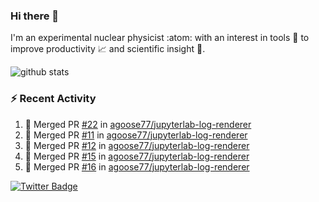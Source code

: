 ### Hi there 👋 

I'm an experimental nuclear physicist :atom: with an interest in tools :wrench: to improve productivity :chart_with_upwards_trend: and scientific insight :telescope:.

![github stats](https://github-readme-stats.vercel.app/api?username=agoose77&show_icons=true&hide_rank=true&hide_title=true&bg_color=30,e76445,904e95&text_color=efe3ec&icon_color=efe3ec)
<!--
**agoose77/agoose77** is a ✨ _special_ ✨ repository because its `README.md` (this file) appears on your GitHub profile.

Here are some ideas to get you started:

- 🔭 I’m currently working on ...
- 🌱 I’m currently learning ...
- 👯 I’m looking to collaborate on ...
- 🤔 I’m looking for help with ...
- 💬 Ask me about ...
- 📫 How to reach me: ...
- 😄 Pronouns: ...
- ⚡ Fun fact: ...
-->

### :zap: Recent Activity
<!--START_SECTION:activity-->
1. 🎉 Merged PR [#22](https://github.com/agoose77/jupyterlab-log-renderer/pull/22) in [agoose77/jupyterlab-log-renderer](https://github.com/agoose77/jupyterlab-log-renderer)
2. 🎉 Merged PR [#11](https://github.com/agoose77/jupyterlab-log-renderer/pull/11) in [agoose77/jupyterlab-log-renderer](https://github.com/agoose77/jupyterlab-log-renderer)
3. 🎉 Merged PR [#12](https://github.com/agoose77/jupyterlab-log-renderer/pull/12) in [agoose77/jupyterlab-log-renderer](https://github.com/agoose77/jupyterlab-log-renderer)
4. 🎉 Merged PR [#15](https://github.com/agoose77/jupyterlab-log-renderer/pull/15) in [agoose77/jupyterlab-log-renderer](https://github.com/agoose77/jupyterlab-log-renderer)
5. 🎉 Merged PR [#16](https://github.com/agoose77/jupyterlab-log-renderer/pull/16) in [agoose77/jupyterlab-log-renderer](https://github.com/agoose77/jupyterlab-log-renderer)
<!--END_SECTION:activity-->


[![Twitter Badge](https://img.shields.io/twitter/follow/agoose77?style=flat-square&logo=Twitter&logoColor=white&color=cornflowerblue)](https://twitter.com/agoose77)
